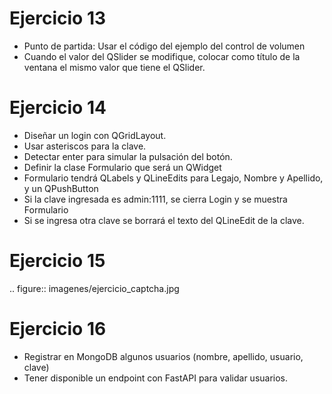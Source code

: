 Ejercicio 13
============

- Punto de partida: Usar el código del ejemplo del control de volumen
- Cuando el valor del QSlider se modifique, colocar como título de la ventana el mismo valor que tiene el QSlider. 


Ejercicio 14
============

- Diseñar un login con QGridLayout.
- Usar asteriscos para la clave.
- Detectar enter para simular la pulsación del botón.
- Definir la clase Formulario que será un QWidget
- Formulario tendrá QLabels y QLineEdits para Legajo, Nombre y Apellido, y un QPushButton
- Si la clave ingresada es admin:1111, se cierra Login y se muestra Formulario
- Si se ingresa otra clave se borrará el texto del QLineEdit de la clave.


Ejercicio 15
============

.. figure:: imagenes/ejercicio_captcha.jpg


Ejercicio 16
============

- Registrar en MongoDB algunos usuarios (nombre, apellido, usuario, clave)
- Tener disponible un endpoint con FastAPI para validar usuarios.